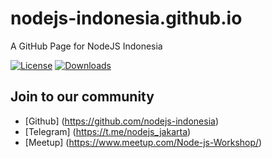 # nodejs-indonesia.github.io
A GitHub Page for NodeJS Indonesia


[![License](https://img.shields.io/github/license/nodejs-indonesia/nodejs-indonesia.github.io.svg)](https://github.com/nodejs-indonesia/nodejs-indonesia.github.io)
[![Downloads](https://img.shields.io/github/downloads/nodejs-indonesia/nodejs-indonesia.github.io/total.svg)](https://github.com/nodejs-indonesia/nodejs-indonesia.github.io/archive/master.zip)


## Join to our community
+ [Github] (https://github.com/nodejs-indonesia)
+ [Telegram] (https://t.me/nodejs_jakarta)
+ [Meetup] (https://www.meetup.com/Node-js-Workshop/)
